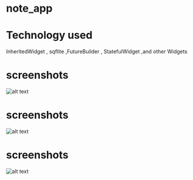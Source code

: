 # note_app

# Technology used
  InheritedWidget , sqflite ,FutureBuilder , StatefulWidget ,and other Widgets
  
  
  # screenshots
  ![alt text](https://firebasestorage.googleapis.com/v0/b/learn-esaily.appspot.com/o/Flutter-Simple%20Note%2F1.png?alt=media&token=b7eb5c73-6a7f-4e44-b5dc-3e3b2c03fd68)
  
  # screenshots
  ![alt text](https://firebasestorage.googleapis.com/v0/b/learn-esaily.appspot.com/o/Flutter-Simple%20Note%2F2.png?alt=media&token=4c456303-95fc-48e6-942c-a42b9359d47a)
  
  # screenshots
  ![alt text](https://firebasestorage.googleapis.com/v0/b/learn-esaily.appspot.com/o/Flutter-Simple%20Note%2F3.png?alt=media&token=10196562-c5ea-4d07-8c6e-745db9c001ca)
